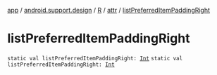 [app](../../../index.md) / [android.support.design](../../index.md) / [R](../index.md) / [attr](index.md) / [listPreferredItemPaddingRight](./list-preferred-item-padding-right.md)

# listPreferredItemPaddingRight

`static val listPreferredItemPaddingRight: `[`Int`](https://kotlinlang.org/api/latest/jvm/stdlib/kotlin/-int/index.html)
`static val listPreferredItemPaddingRight: `[`Int`](https://kotlinlang.org/api/latest/jvm/stdlib/kotlin/-int/index.html)